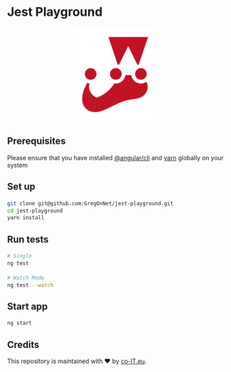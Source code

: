 # Jest Playground

<div style="text-align:center;">
 <img src="./src/assets/jest.svg" alt="jest logo" width="200">
</div>

## Prerequisites

Please ensure that you have installed [@angular/cli] and [yarn] globally on your
system

[@angular/cli]: https://angular.io/cli
[yarn]: https://yarnpkg.com/lang/en/docs/install/

## Set up

```bash
git clone git@github.com:GregOnNet/jest-playground.git
cd jest-playground
yarn install
```

## Run tests

```bash
# Single
ng test

# Watch Mode
ng test --watch
```

## Start app

```bash
ng start
```

## Credits

This repository is maintained with ❤️ by [co-IT.eu](https://co-it.eu).
